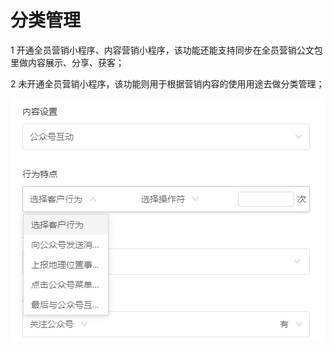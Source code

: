 # 分类管理

 1  开通全员营销小程序、内容营销小程序，该功能还能支持同步在全员营销公文包里做内容展示、分享、获客；

2  未开通全员营销小程序，该功能则用于根据营销内容的使用用途去做分类管理；

![](../.gitbook/assets/image%20%28128%29.png)






